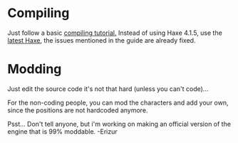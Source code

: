 # Compiling
Just follow a basic [compiling tutorial.](https://github.com/ninjamuffin99/Funkin#build-instructions)
Instead of using Haxe 4.1.5, use the [latest Haxe](https://haxe.org/download/), the issues mentioned in the guide are already fixed.

# Modding
Just edit the source code it's not that hard (unless you can't code)...

For the non-coding people, you can mod the characters and add your own, since the positions are not hardcoded anymore.



Psst... Don't tell anyone, but i'm working on making an official version of the engine that is 99% moddable.
-Erizur